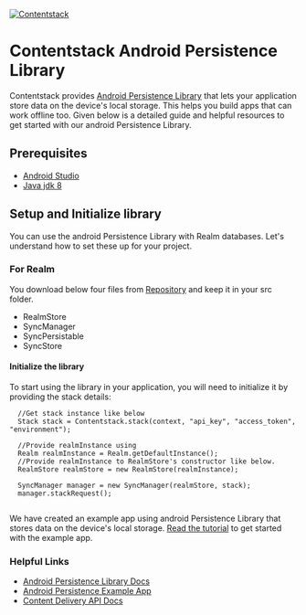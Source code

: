 [![Contentstack](https://www.contentstack.com/docs/static/images/contentstack.png)](https://www.contentstack.com/)

# Contentstack Android Persistence Library



Contentstack provides [Android Persistence Library](https://www.contentstack.com/docs/guide/synchronization/using-realm-persistence-library-with-android-sync-sdk) that lets your application store data on the device's local storage. This helps you build apps that can work offline too. Given below is a detailed guide and helpful resources to get started with our android Persistence Library.

## Prerequisites

 * [Android Studio](https://developer.android.com/studio/)
 * [Java jdk 8](https://www.oracle.com/technetwork/es/java/javase/downloads/jdk8-downloads-2133151.html)

## Setup and Initialize library

You can use the android Persistence Library with Realm databases.  Let's understand how to set these up for your project.

### For Realm

You download below four files from [Repository](https://github.com/contentstack/contentstack-android-persistence/tree/master/app/src/main/java/com/contentstack/persistence) and keep it in your src folder.  

 * RealmStore
 * SyncManager  
 * SyncPersistable  
 * SyncStore  


#### Initialize the library

To start using the library in your application, you will need to initialize it by providing the stack details:

```
  //Get stack instance like below
  Stack stack = Contentstack.stack(context, "api_key", "access_token", "environment");
    
  //Provide realmInstance using 
  Realm realmInstance = Realm.getDefaultInstance();
  //Provide realmInstance to RealmStore's constructor like below.
  RealmStore realmStore = new RealmStore(realmInstance);
    
  SyncManager manager = new SyncManager(realmStore, stack);
  manager.stackRequest();
 
```
We have created an example app using android Persistence Library that stores data on the device's local storage. [Read the tutorial](https://github.com/contentstack/contentstack-android-persistence-example) to get started with the example app.   

### Helpful Links

- [Android Persistence Library Docs](https://www.contentstack.com/docs/guide/synchronization/using-realm-persistence-library-with-android-sync-sdk)
- [Android Persistence Example App](https://github.com/contentstack/contentstack-android-persistence-example)
- [Content Delivery API Docs](https://contentstack.com/docs/apis/content-delivery-api/)
